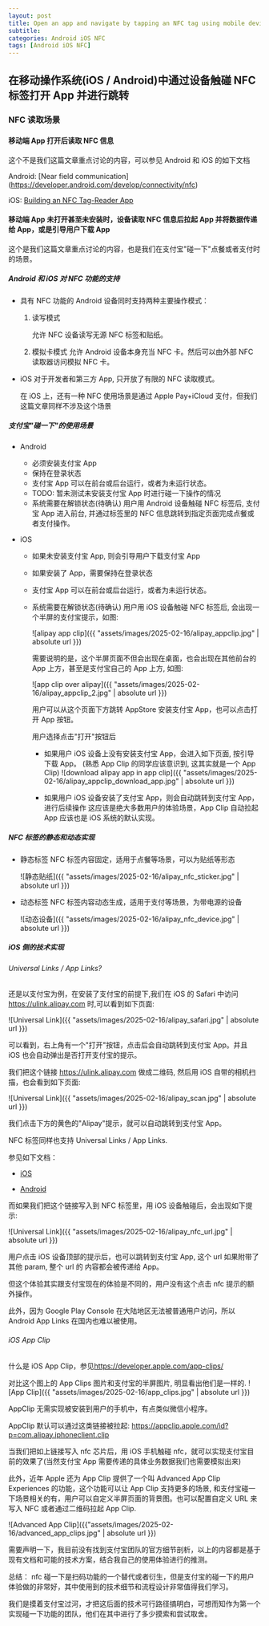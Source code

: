 ```yaml
---
layout: post
title: Open an app and navigate by tapping an NFC tag using mobile devices
subtitle:
categories: Android iOS NFC
tags: [Android iOS NFC]
---
```


## 在移动操作系统(iOS / Android)中通过设备触碰 NFC 标签打开 App 并进行跳转

### NFC 读取场景

#### 移动端 App 打开后读取 NFC 信息

这个不是我们这篇文章重点讨论的内容，可以参见 Android 和 iOS 的如下文档

Android: [Near field communication] (https://developer.android.com/develop/connectivity/nfc)

iOS: [Building an NFC Tag-Reader App](https://developer.apple.com/documentation/corenfc/building-an-nfc-tag-reader-app)

#### 移动端 App 未打开甚至未安装时，设备读取 NFC 信息后拉起 App 并将数据传递给 App，或是引导用户下载 App

这个是我们这篇文章重点讨论的内容，也是我们在支付宝"碰一下"点餐或者支付时的场景。

##### Android 和 iOS 对 NFC 功能的支持

- 具有 NFC 功能的 Android 设备同时支持两种主要操作模式：

  1. 读写模式

     允许 NFC 设备读写无源 NFC 标签和贴纸。

  2. 模拟卡模式
     允许 Android 设备本身充当 NFC 卡。然后可以由外部 NFC 读取器访问模拟 NFC 卡。

- iOS 对于开发者和第三方 App, 只开放了有限的 NFC 读取模式。

  在 iOS 上，还有一种 NFC 使用场景是通过 Apple Pay+iCloud 支付，但我们这篇文章同样不涉及这个场景

##### 支付宝"碰一下"的使用场景

- Android

  - 必须安装支付宝 App
  - 保持在登录状态
  - 支付宝 App 可以在前台或后台运行，或者为未运行状态。
  - TODO: 暂未测试未安装支付宝 App 时进行碰一下操作的情况
  - 系统需要在解锁状态(待确认)
    用户用 Android 设备触碰 NFC 标签后, 支付宝 App 进入前台, 并通过标签里的 NFC 信息跳转到指定页面完成点餐或者支付操作。

- iOS

  - 如果未安装支付宝 App, 则会引导用户下载支付宝 App
  - 如果安装了 App，需要保持在登录状态
  - 支付宝 App 可以在前台或后台运行，或者为未运行状态。
  - 系统需要在解锁状态(待确认)
    用户用 iOS 设备触碰 NFC 标签后, 会出现一个半屏的支付宝提示，如图:

    ![alipay app clip]({{ "assets/images/2025-02-16/alipay_appclip.jpg" | absolute url }})

    需要说明的是，这个半屏页面不但会出现在桌面，也会出现在其他前台的 App 上方，甚至是支付宝自己的 App 上方, 如图:

    ![app clip over alipay]({{ "assets/images/2025-02-16/alipay_appclip_2.jpg" | absolute url }})

    用户可以从这个页面下方跳转 AppStore 安装支付宝 App，也可以点击打开 App 按钮。

    用户选择点击"打开"按钮后

    - 如果用户 iOS 设备上没有安装支付宝 App，会进入如下页面, 按引导下载 App。
      (熟悉 App Clip 的同学应该意识到, 这其实就是一个 App Clip)
      ![download alipay app in app clip]({{ "assets/images/2025-02-16/alipay_appclip_download_app.jpg" | absolute url }})

    - 如果用户 iOS 设备安装了支付宝 App，则会自动跳转到支付宝 App，进行后续操作
      这应该是绝大多数用户的体验场景，App Clip 自动拉起 App 应该也是 iOS 系统的默认实现。

##### NFC 标签的静态和动态实现

- 静态标签
  NFC 标签内容固定，适用于点餐等场景，可以为贴纸等形态

  ![静态贴纸]({{ "assets/images/2025-02-16/alipay_nfc_sticker.jpg" | absolute url }})

- 动态标签
  NFC 标签内容动态生成，适用于支付等场景，为带电源的设备

  ![动态设备]({{ "assets/images/2025-02-16/alipay_nfc_device.jpg" | absolute url }})

##### iOS 侧的技术实现

###### Universal Links / App Links?

还是以支付宝为例，在安装了支付宝的前提下,我们在 iOS 的 Safari 中访问 https://ulink.alipay.com 时,可以看到如下页面:

![Universal Link]({{ "assets/images/2025-02-16/alipay_safari.jpg" | absolute url }})

可以看到，右上角有一个"打开"按钮，点击后会自动跳转到支付宝 App。并且 iOS 也会自动弹出是否打开支付宝的提示。

我们把这个链接 https://ulink.alipay.com 做成二维码, 然后用 iOS 自带的相机扫描，也会看到如下页面:

![Universal Link]({{ "assets/images/2025-02-16/alipay_scan.jpg" | absolute url }})

我们点击下方的黄色的"Alipay"提示，就可以自动跳转到支付宝 App。

NFC 标签同样也支持 Universal Links / App Links.

参见如下文档：

- [iOS](https://developer.apple.com/documentation/corenfc/adding-support-for-background-tag-reading)

- [Android](https://developer.android.com/develop/connectivity/nfc/nfc?hl=zh-cn#dispatching)

而如果我们把这个链接写入到 NFC 标签里，用 iOS 设备触碰后，会出现如下提示:

![Universal Link]({{ "assets/images/2025-02-16/alipay_nfc_url.jpg" | absolute url }})

用户点击 iOS 设备顶部的提示后，也可以跳转到支付宝 App, 这个 url 如果附带了其他 param, 整个 url 的 内容都会被传递给 App。

但这个体验其实跟支付宝现在的体验是不同的，用户没有这个点击 nfc 提示的额外操作。

此外，因为 Google Play Console 在大陆地区无法被普通用户访问，所以 Android App Links 在国内也难以被使用。

###### iOS App Clip

什么是 iOS App Clip，参见<https://developer.apple.com/app-clips/>

对比这个图上的 App Clips 图片和支付宝的半屏图片, 明显看出他们是一样的.
![App Clip]({{ "assets/images/2025-02-16/app_clips.jpg" | absolute url }})

AppClip 无需实现被安装到用户的手机中，有点类似微信小程序。

AppClip 默认可以通过这类链接被拉起: https://appclip.apple.com/id?p=com.alipay.iphoneclient.clip

当我们把如上链接写入 nfc 芯片后，用 iOS 手机触碰 nfc，就可以实现支付宝目前的效果了(当然支付宝 App 需要传递的具体业务数据我们也需要模拟出来)

此外，近年 Apple 还为 App Clip 提供了一个叫 Advanced App Clip Experiences 的功能，这个功能可以让 App Clip 支持更多的场景, 和支付宝碰一下场景相关的有，用户可以自定义半屏页面的背景图。也可以配置自定义 URL 来写入 NFC 或者通过二维码拉起 App Clip.

![Advanced App Clip]({{"assets/images/2025-02-16/advanced_app_clips.jpg" | absolute url }})

需要声明一下，我目前没有找到支付宝团队的官方细节剖析，以上的内容都是基于现有文档和可能的技术方案，结合我自己的使用体验进行的推测。

总结： nfc 碰一下是扫码功能的一个替代或者衍生，但是支付宝的碰一下的用户体验做的非常好，其中使用到的技术细节和流程设计非常值得我们学习。

我们是摸着支付宝过河，才把这后面的技术可行路径搞明白，可想而知作为第一个实现碰一下功能的团队，他们在其中进行了多少摸索和尝试取舍。
